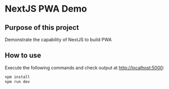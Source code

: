# NextJS PWA Demo

## Purpose of this project
Demonstrate the capability of NextJS to build PWA

## How to use

Execute the following commands and check output at [http://localhost:5000](http://localhost:5000):
```bash
npm install
npm run dev
```
